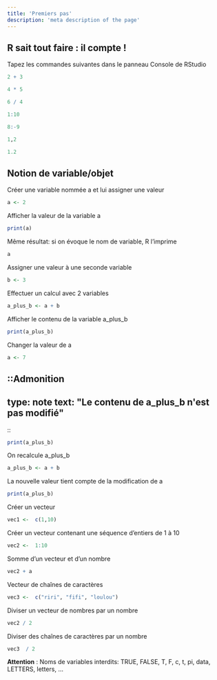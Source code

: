 ```yaml
---
title: 'Premiers pas'
description: 'meta description of the page'
---
```


## R sait tout faire : il compte !

Tapez les commandes suivantes dans le panneau Console de RStudio

```r
2 + 3
```

```r
4 * 5
```

```r
6 / 4
```

```r
1:10
```

```r
8:-9
```

```r
1,2
```

```r
1.2
```

## Notion de variable/objet

Créer une variable nommée a et lui assigner une valeur

```r
a <- 2
```

Afficher la valeur de la variable a

```r
print(a)
```

Même résultat: si on évoque le nom de variable, R l’imprime

```r
a
```

Assigner une valeur à une seconde variable

```r
b <- 3
```

Effectuer un calcul avec 2 variables

```r
a_plus_b <- a + b
```

Afficher le contenu de la variable a_plus_b

```r
print(a_plus_b)
```

Changer la valeur de a

```r
a <- 7 
```

::Admonition
---
type: note
text: "Le contenu de a_plus_b n'est pas modifié"
---
::


```r
print(a_plus_b) 
```

On recalcule a_plus_b

```r
a_plus_b <- a + b 
```

La nouvelle valeur tient compte de la modification de a

```r
print(a_plus_b)
```

Créer un vecteur

```r
vec1 <-  c(1,10)
```

Créer un vecteur contenant une séquence d’entiers de 1 à 10

```r
vec2 <-  1:10
```

Somme d’un vecteur et d’un nombre

```r
vec2 + a 
```

Vecteur de chaînes de caractères

```r
vec3 <-  c("riri", "fifi", "loulou")
```

Diviser un vecteur de nombres par un nombre

```r
vec2 / 2
```

Diviser des chaînes de caractères par un nombre

```r
vec3  / 2
```

**Attention** : Noms de variables interdits: TRUE, FALSE, T, F, c, t, pi, data, LETTERS, letters, ...
